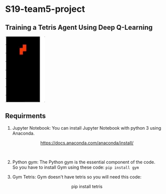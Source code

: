 # S19-team5-project


## Training a Tetris Agent Using Deep Q-Learning

![](tetirs.gif)

## Requirments 
1. Jupyter Notebook: You can install Jupyter Notebook with python 3 using Anaconda. <br>
                  <p align = "center"> https://docs.anaconda.com/anaconda/install/ </p>
            <br>
2. Python gym: The Python gym is the essential component of the code. So you have to install Gym using these code: `pip install gym`


3. Gym Tetris: Gym doesn't have tetris so you will need this code: <br>
            <p align = "center"> pip install tetris </p>
            <br>